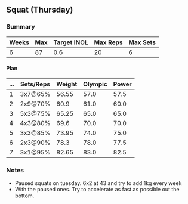 ## Squat (Thursday)

### Summary

Weeks | Max | Target INOL | Max Reps | Max Sets
--- | --- | --- | --- | ---
6 | 87 | 0.6 | 20 | 6

#### Plan

 ... | Sets/Reps | Weight | Olympic | Power
--- | --- | --- | --- | ---
1 | 3x7@65% | 56.55 | 57.0 | 57.5
2 | 2x9@70% | 60.9 | 61.0 | 60.0
3 | 5x3@75% | 65.25 | 65.0 | 65.0
4 | 4x3@80% | 69.6 | 70.0 | 70.0
5 | 3x3@85% | 73.95 | 74.0 | 75.0
6 | 2x3@90% | 78.3 | 78.0 | 77.5
7 | 3x1@95% | 82.65 | 83.0 | 82.5

### Notes

- Paused squats on tuesday. 6x2 at 43 and try to add 1kg every week
- With the paused ones. Try to accelerate as fast as possible out the bottom.

